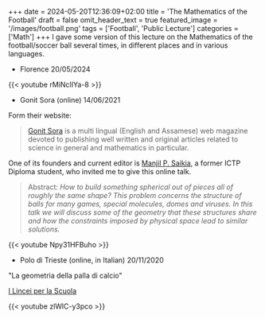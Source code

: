 +++
date = 2024-05-20T12:36:09+02:00
title = 'The Mathematics of the Football'
draft = false
omit_header_text = true
featured_image = '/images/football.png'
tags = ['Football', 'Public Lecture']
categories = ['Math']
+++
I gave some version of this lecture on the Mathematics of the
football/soccer ball several times, in different places and in various
languages. 

- Florence 20/05/2024

{{< youtube rMiNcIIYa-8 >}}

- Gonit Sora (online) 14/06/2021

Form their website:

>[Gonit Sora](https://gonitsora.com/about-us/) is
a multi lingual (English and Assamese) web magazine devoted to
publishing well written and original articles related to science in
general and mathematics in particular.

One of its founders and current editor is [Manjil
P. Saikia](https://manjilsaikia.in/), a former ICTP Diploma student,
who invited me to give this online talk.

> Abstract: *How to build something spherical out of pieces all of
roughly the same shape? This problem concerns the structure of balls
for many games, special molecules, domes and viruses. In this talk we
will discuss some of the geometry that these structures share and how
the constraints imposed by physical space lead to similar solutions.*

{{< youtube Npy31HFBuho >}}

- Polo di Trieste (online, in Italian) 20/11/2020

"La geometria della palla di calcio"

[I Lincei per la Scuola](https://www.linceiscuola.it/trieste)

{{< youtube zlWlC-y3pco >}}
